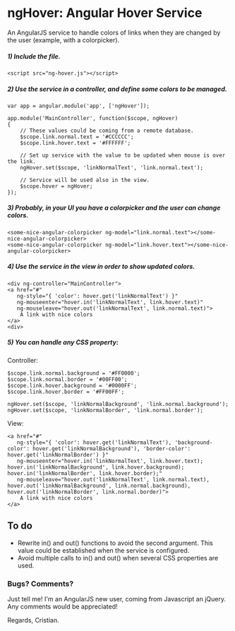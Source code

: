 # ngHover: Angular Hover Service

An AngularJS service to handle colors of links when they are changed by the user (example, with a colorpicker).


##### 1) Include the file.
```
<script src="ng-hover.js"></script>
```


##### 2) Use the service in a controller, and define some colors to be managed.
```
var app = angular.module('app', ['ngHover']);

app.module('MainController', function($scope, ngHover)
{
    // These values could be coming from a remote database.
    $scope.link.normal.text = '#CCCCCC';
    $scope.link.hover.text = '#FFFFFF';
    
    // Set up service with the value to be updated when mouse is over the link.
    ngHover.set($scope, 'linkNormalText', 'link.normal.text');
    
    // Service will be used also in the view.
    $scope.hover = ngHover;
});
```


##### 3) Probably, in your UI you have a colorpicker and the user can change colors.
```
<some-nice-angular-colorpicker ng-model="link.normal.text"></some-nice-angular-colorpicker>
<some-nice-angular-colorpicker ng-model="link.hover.text"></some-nice-angular-colorpicker>
```


##### 4) Use the service in the view in order to show updated colors.
```
<div ng-controller="MainController">
<a href="#" 
   ng-style="{ 'color': hover.get('linkNormalText') }" 
   ng-mouseenter="hover.in('linkNormalText', link.hover.text)" 
   ng-mouseleave="hover.out('linkNormalText', link.normal.text)">
    A link with nice colors
</a>
<div>
```

##### 5) You can handle any CSS property:
Controller:
```
$scope.link.normal.background = '#FF0000';
$scope.link.normal.border = '#00FF00';
$scope.link.hover.background = '#0000FF';
$scope.link.hover.border = '#FF00FF';

ngHover.set($scope, 'linkNormalBackground', 'link.normal.background');
ngHover.set($scope, 'linkNormalBorder', 'link.normal.border');
```
View:
```
<a href="#" 
   ng-style="{ 'color': hover.get('linkNormalText'), 'background-color': hover.get('linkNormalBackground'), 'border-color': hover.get('linkNormalBorder') }" 
   ng-mouseenter="hover.in('linkNormalText', link.hover.text); hover.in('linkNormalBackground', link.hover.background); hover.in('linkNormalBorder', link.hover.border);" 
   ng-mouseleave="hover.out('linkNormalText', link.normal.text), hover.out('linkNormalBackground', link.normal.background), hover.out('linkNormalBorder', link.normal.border)">
    A link with nice colors
</a>
```

## To do
- Rewrite in() and out() functions to avoid the second argument. This value could be established when the service is configured.
- Avoid multiple calls to in() and out() when several CSS properties are used.
 
### Bugs? Comments?
Just tell me! I'm an AngularJS new user, coming from Javascript an jQuery. Any comments would be appreciated!

Regards, Cristian.
